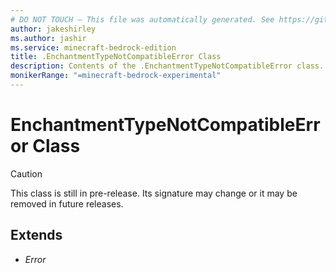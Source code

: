 ```yaml
---
# DO NOT TOUCH — This file was automatically generated. See https://github.com/mojang/minecraftapidocsgenerator to modify descriptions, examples, etc.
author: jakeshirley
ms.author: jashir
ms.service: minecraft-bedrock-edition
title: .EnchantmentTypeNotCompatibleError Class
description: Contents of the .EnchantmentTypeNotCompatibleError class.
monikerRange: "=minecraft-bedrock-experimental"
---
```

# EnchantmentTypeNotCompatibleError Class

> [!CAUTION]
> This class is still in pre-release.  Its signature may change or it may be removed in future releases.

## Extends
- *Error*
